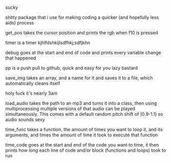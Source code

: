 sucky

shitty package that i use for making coding a quicker (and hopefully less aids) process

get_pos takes the cursor position and prints the rgb when f10 is pressed

timer is a timer kjhlfdshkijlsdfhkj;sdfjkhn

debug goes at the start and end of code and prints every variable change that happened

pp is a push pull to github, quick and easy for you lazy bastard

save_img takes an array, and a name for it and saves it to a file, which automatically cleans itself

holy fuck it's nearly 3am

load_audio takes the path to an mp3 and turns it into a class, then using multiprocessing multiple versions of that audio can be played simultaneously. This comes with a default random pitch shift of (0.9-1.1) so audio sounds sexy

time_func takes a function, the amount of times you want to loop it, and its arguments, and times the amount of time it took to execute that function

time_code goes at the start and end of the code you want to time, it then prints how long each line of code and/or block (functions and loops) took to run





